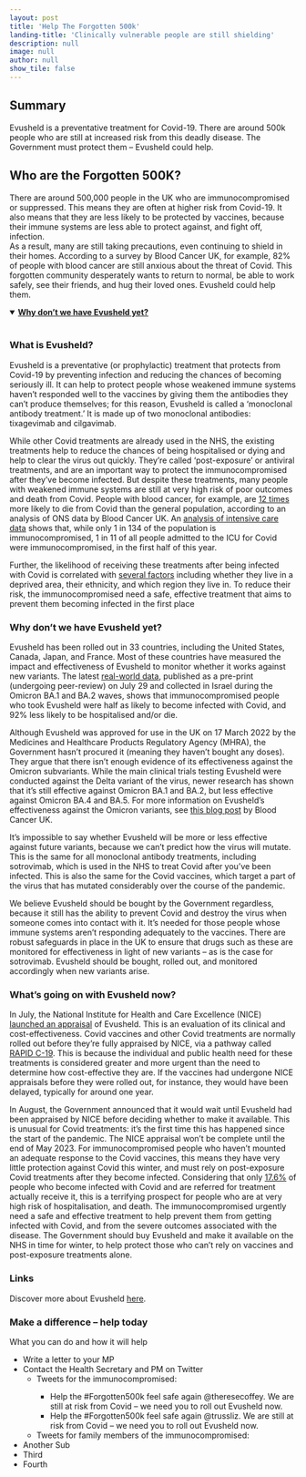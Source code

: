 ```yaml
---
layout: post
title: 'Help The Forgotten 500k'
landing-title: 'Clinically vulnerable people are still shielding'
description: null
image: null
author: null
show_tile: false
---
```


<h2>Summary</h2>
<p>Evusheld is a preventative treatment for Covid-19. There are around 500k people who are still
    at increased risk from this deadly disease. The Government must protect them – Evusheld could
    help.</p>


<h2>Who are the Forgotten 500K?</h2>
<p>There are around 500,000 people in the UK who are immunocompromised or suppressed. This means
    they are often at higher risk from Covid-19. It also means that they are less likely to be
    protected by vaccines, because their immune systems are less able to protect against, and fight
    off, infection. <br>
    As a result, many are still taking precautions, even continuing to shield in their homes.
    According to a survey by Blood Cancer UK, for example, 82% of people with blood cancer are still
    anxious about the threat of Covid. This forgotten community desperately wants to return to
    normal, be able to work safely, see their friends, and hug their loved ones. Evusheld could help
    them. </p>


<details open>
<summary><b><u>Why don’t we have Evusheld yet?</u></b></summary>
<br>
<h3>What is Evusheld?</h3>
<p>Evusheld is a preventative (or prophylactic) treatment that protects from Covid-19 by preventing infection and reducing the chances of becoming seriously ill. It can help to protect people whose weakened immune systems haven’t responded well to the vaccines by giving them the antibodies they can’t produce themselves; for this reason, Evusheld is called a ‘monoclonal antibody treatment.’ It is made up of two monoclonal antibodies: tixagevimab and cilgavimab.
<p>


<p>While other Covid treatments are already used in the NHS, the existing treatments help to reduce
    the chances of being hospitalised or dying and help to clear the virus out quickly. They’re
    called ‘post-exposure’ or antiviral treatments, and are an important way to protect the
    immunocompromised after they’ve become infected. But despite these treatments, many people with
    weakened immune systems are still at very high risk of poor outcomes and death from Covid.
    People with blood cancer, for example, are <a
        href="https://www.ons.gov.uk/peoplepopulationandcommunity/birthsdeathsandmarriages/deaths/datasets/preexistingconditionsofpeoplewhodiedduetocovid19englandandwales">12
        times</a> more likely to die from Covid than the
    general population, according to an analysis of ONS data by Blood Cancer UK. An <a
        href="https://www.icnarc.org/our-audit/audits/cmp/reports">analysis of
        intensive care data</a> shows that, while only 1 in 134 of the population is
    immunocompromised, 1 in
    11 of all people admitted to the ICU for Covid were immunocompromised, in the first half of this
    year.</p>

<p>Further, the likelihood of receiving these treatments after being infected with Covid is
    correlated with <a href="https://www.medrxiv.org/content/10.1101/2022.03.07.22272026v2.full.pdf">several
        factors</a> including whether they live in a deprived area, their ethnicity, and
    which region they live in. To reduce their risk, the immunocompromised need a safe, effective
    treatment that aims to prevent them becoming infected in the first place
<p>
</details>

<h3>Why don’t we have Evusheld yet?</h3>


<p>Evusheld has been rolled out in 33 countries, including the United States, Canada, Japan, and
    France. Most of these countries have measured the impact and effectiveness of Evusheld to
    monitor
    whether it works against new variants. The latest <a
        href="https://academic.oup.com/cid/advance-article/doi/10.1093/cid/ciac625/6651663">real-world
        data</a>, published as a pre-print
    (undergoing peer-review) on July 29 and collected in Israel during the Omicron BA.1 and BA.2
    waves,
    shows that immunocompromised people who took Evusheld were half as likely to become infected
    with
    Covid, and 92% less likely to be hospitalised and/or die.</p>

<p>Although Evusheld was approved for use in the UK on 17 March 2022 by the Medicines and
    Healthcare
    Products Regulatory Agency (MHRA), the Government hasn’t procured it (meaning they haven’t
    bought
    any doses). They argue that there isn’t enough evidence of its effectiveness against the Omicron
    subvariants. While the main clinical trials testing Evusheld were conducted against the Delta
    variant of the virus, newer research has shown that it’s still effective against Omicron BA.1
    and
    BA.2, but less effective against Omicron BA.4 and BA.5. For more information on Evusheld’s
    effectiveness against the Omicron variants, see <a
        href="https://bloodcancer.org.uk/news/evusheld-does-it-work-against-omicron/">this blog
        post</a>
    by Blood Cancer UK.</p>

<p>It’s impossible to say whether Evusheld will be more or less effective against future
    variants,
    because we can’t predict how the virus will mutate. This is the same for all monoclonal
    antibody
    treatments, including sotrovimab, which is used in the NHS to treat Covid after you’ve been
    infected. This is also the same for the Covid vaccines, which target a part of the virus
    that has
    mutated considerably over the course of the pandemic.</p>

<p>We believe Evusheld should be bought by the Government regardless, because it still has
    the
    ability
    to prevent Covid and destroy the virus when someone comes into contact with it. It’s needed
    for
    those people whose immune systems aren’t responding adequately to the vaccines. There are
    robust
    safeguards in place in the UK to ensure that drugs such as these are monitored for
    effectiveness in
    light of new variants – as is the case for sotrovimab. Evusheld should be bought, rolled
    out, and
    monitored accordingly when new variants arise.</p>


<h3>What’s going on with Evusheld now?</h3>


<p> In July, the National Institute for Health and Care Excellence (NICE) <a
        href="https://www.nice.org.uk/guidance/indevelopment/gid-ta11102">launched an appraisal</a>
    of
    Evusheld. This is an evaluation of its clinical and cost-effectiveness. Covid vaccines and other
    Covid treatments are normally rolled out before they’re fully appraised by NICE, via a pathway
    called <a href="https://www.nice.org.uk/covid-19/rapid-c19">RAPID C-19</a>. This is because the
    individual and public health need for these treatments is
    considered greater and more urgent than the need to determine how cost-effective they are. If
    the
    vaccines had undergone NICE appraisals before they were rolled out, for instance, they would
    have
    been delayed, typically for around one year.
</p>
<p>In August, the Government announced that it would wait until Evusheld had been appraised by NICE
    before deciding whether to make it available. This is unusual for Covid treatments: it’s the
    first
    time this has happened since the start of the pandemic. The NICE appraisal won’t be complete
    until
    the end of May 2023. For immunocompromised people who haven’t mounted an adequate response to
    the
    Covid vaccines, this means they have very little protection against Covid this winter, and must
    rely
    on post-exposure Covid treatments after they become infected. Considering that only <a
        href="https://reports.opensafely.org/reports/antivirals-and-nmabs-for-non-hospitalised-covid-19-patients-coverage-report/#demographic:~:text=Table%201%20Count,up%20to%20100%25">17.6%</a>
    of people
    who become infected with Covid and are referred for treatment actually receive it, this is a
    terrifying prospect for people who are at very high risk of hospitalisation, and death.
    The immunocompromised urgently need a safe and effective treatment to help prevent them from
    getting
    infected with Covid, and from the severe outcomes associated with the disease. The Government
    should
    buy Evusheld and make it available on the NHS in time for winter, to help protect those who
    can’t
    rely on vaccines and post-exposure treatments alone.</p>


<h3>Links</h3>


<p>Discover more about Evusheld <a href="https://getevusheld.uk/4_media.html">here</a>.</p>


<h3>Make a difference – help today</h3>


<p>What you can do and how it will help </p>

<ul class="difference">
    <li>Write a letter to your MP </li>
    <li>Contact the Health Secretary and PM on Twitter
        <ul class="level_2">
            <li>Tweets for the immunocompromised:</li>
            <ul class="level_3">
                <li>Help the #Forgotten500k feel safe again @theresecoffey. We are still at risk
                    from Covid – we need you to roll out Evusheld now.</li>
                <li>Help the #Forgotten500k feel safe again @trussliz. We are still at risk from
                    Covid – we need you to roll out Evusheld now.</li>
            </ul>
            <li>Tweets for family members of the immunocompromised:</li>
    </li>

</ul>
<li>Another Sub</li>
<li>Third</li>
<li>Fourth</li>
</ul>
